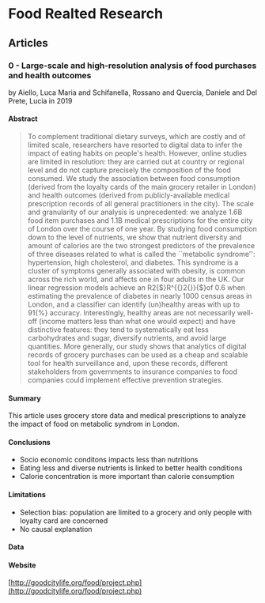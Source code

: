 # Food Realted Research

## Articles

### 0 - Large-scale and high-resolution analysis of food purchases and health outcomes
by Aiello, Luca Maria and Schifanella, Rossano and Quercia, Daniele and Del Prete, Lucia in 2019

#### Abstract
> To complement traditional dietary surveys, which are costly and of limited scale, researchers have resorted to digital data to infer the impact of eating habits on people's health. However, online studies are limited in resolution: they are carried out at country or regional level and do not capture precisely the composition of the food consumed. We study the association between food consumption (derived from the loyalty cards of the main grocery retailer in London) and health outcomes (derived from publicly-available medical prescription records of all general practitioners in the city). The scale and granularity of our analysis is unprecedented: we analyze 1.6B food item purchases and 1.1B medical prescriptions for the entire city of London over the course of one year. By studying food consumption down to the level of nutrients, we show that nutrient diversity and amount of calories are the two strongest predictors of the prevalence of three diseases related to what is called the ``metabolic syndrome'': hypertension, high cholesterol, and diabetes. This syndrome is a cluster of symptoms generally associated with obesity, is common across the rich world, and affects one in four adults in the UK. Our linear regression models achieve an R2{\$}R^{\{}2{\}}{\$}of 0.6 when estimating the prevalence of diabetes in nearly 1000 census areas in London, and a classifier can identify (un)healthy areas with up to 91{\%} accuracy. Interestingly, healthy areas are not necessarily well-off (income matters less than what one would expect) and have distinctive features: they tend to systematically eat less carbohydrates and sugar, diversify nutrients, and avoid large quantities. More generally, our study shows that analytics of digital records of grocery purchases can be used as a cheap and scalable tool for health surveillance and, upon these records, different stakeholders from governments to insurance companies to food companies could implement effective prevention strategies.

#### Summary
This article uses grocery store data and medical prescriptions to analyze the impact of food on metabolic syndrom in London.

#### Conclusions
- Socio economic conditons impacts less than nutritions
- Eating less and diverse nutrients is linked to better health conditions
- Calorie concentration is more important than calorie consumption

#### Limitations
- Selection bias: population are limited to a grocery and only people with loyalty card are concerned
- No causal explanation

#### Data

#### Website
[http://goodcitylife.org/food/project.php](http://goodcitylife.org/food/project.php)


